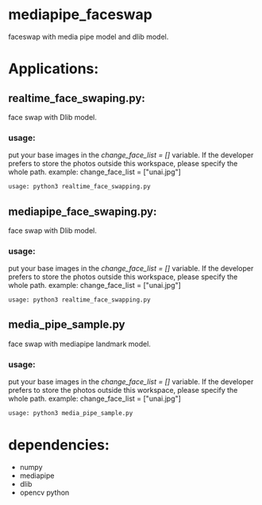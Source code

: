 # mediapipe_faceswap
faceswap with media pipe model and dlib model.
# Applications: 
 ## realtime_face_swaping.py:
 face swap with Dlib model. 
 ### usage: 
 put your base images in the *change_face_list = []* variable. If the developer prefers to store the photos outside this workspace, please specify the whole path. 
 example: change_face_list = ["unai.jpg"]
 ```python
 usage: python3 realtime_face_swapping.py
 ```
  ## mediapipe_face_swaping.py:
 face swap with Dlib model. 
 ### usage: 
 put your base images in the *change_face_list = []* variable. If the developer prefers to store the photos outside this workspace, please specify the whole path. 
 example: change_face_list = ["unai.jpg"]
 ```python
 usage: python3 realtime_face_swapping.py
 ```
 ## media_pipe_sample.py
 face swap with mediapipe landmark model.
 ### usage: 
 put your base images in the *change_face_list = []* variable. If the developer prefers to store the photos outside this workspace, please specify the whole path. 
 example: change_face_list = ["unai.jpg"]
  ```python
 usage: python3 media_pipe_sample.py
 ```
# dependencies: 
- numpy
- mediapipe
- dlib 
- opencv python

